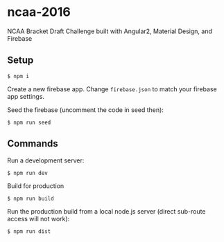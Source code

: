 # ncaa-2016

NCAA Bracket Draft Challenge built with Angular2, Material Design, and Firebase

## Setup

```
$ npm i
```

Create a new firebase app. Change `firebase.json` to match your firebase app settings.

Seed the firebase (uncomment the code in seed then):
```
$ npm run seed
```

## Commands

Run a development server:
```
$ npm run dev
```

Build for production
```
$ npm run build
```

Run the production build from a local node.js server (direct sub-route access will not work):
```
$ npm run dist
```
